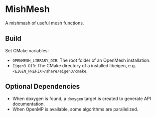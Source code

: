 MishMesh
========

A mishmash of useful mesh functions.

Build
-----
Set CMake variables:
- ``OPENMESH_LIBRARY_DIR``: The root folder of an OpenMesh installation.
- ``Eigen3_DIR``: The CMake directory of a installed libeigen, e.g. ``<EIGEN_PREFIX>/share/eigen3/cmake``.

Optional Dependencies
---------------------
- When doxygen is found, a ``doxygen`` target is created to generate API documentation.
- When OpenMP is available, some algorithms are parallelized.
